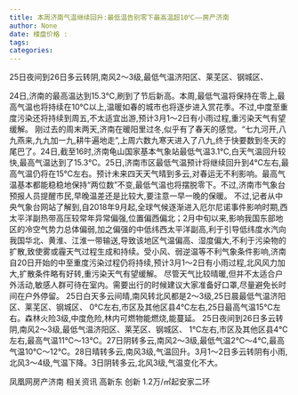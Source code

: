 ```yaml
---
title: 本周济南气温继续回升:最低温告别零下最高温超10℃——房产济南
author: None
date: 楼盘价格 : 
tags: 
categories: 
---
```

25日夜间到26日多云转阴,南风2～3级,最低气温济阳区、莱芜区、钢城区、
<!-- more -->
24日,济南的最高温达到15.3℃,刷到了节后新高。本周,最低气温将保持在零上,最高气温也将持续在10℃以上,温暖如春的城市也将逐步进入赏花季。不过,中度至重度污染还将持续到周五,不太适宜出游,预计3月1～2日有小雨过程,重污染天气有望缓解。
刚过去的周末两天,济南在暖阳里过冬,似乎有了春天的感觉。“七九河开,八九燕来,九九加一九,耕牛遍地走”,上周六数九寒天进入了八九,终于快要数到冬天的尾巴了。24日,截至16时,济南龟山国家基本气象站最低气温3.1℃,白天气温回升较快,最高气温达到了15.3℃。25日,济南市区最低气温预计将继续回升到4℃左右,最高气温仍将在15℃左右。预计未来四天天气晴到多云,对春运无不利影响。最高气温基本都能稳稳地保持“两位数”不变,最低气温也将摆脱零下。不过,济南市气象台预报人员提醒市民,早晚温差还是比较大,要注意一早一晚的保暖。
不过,记者从中央气象台网站了解到,自2018年9月起,全球气候逐渐进入厄尔尼诺事件影响时期,西太平洋副热带高压较常年异常偏强,位置偏西偏北；2月中旬以来,影响我国东部地区的冷空气势力总体偏弱,加之偏强的中低纬西太平洋副高,利于引导低纬度水汽向我国华北、黄淮、江淮一带输送,导致该地区气温偏高、湿度偏大,不利于污染物的扩散,致使雾或霾天气过程生成和持续。受小风、弱逆温等不利气象条件影响,济南自20日开始的中至重度污染过程仍将持续,预计3月1～2日有小雨过程,北风风力加大,扩散条件略有好转,重污染天气有望缓解。
尽管天气比较晴暖,但并不太适合户外活动,敏感人群可待在室内。需要出行的时候建议大家准备好口罩,尽量避免长时间在户外停留。
25日白天多云间晴,南风转北风都是2～3级,25日晨最低气温济阳区、莱芜区、钢城区、
0℃左右,市区及其他区县4℃左右,25日最高气温15℃左右。森林火险3级,中度危险,林内可燃物能燃烧,能蔓延。
25日夜间到26日多云转阴,南风2～3级,最低气温济阳区、莱芜区、钢城区、
1℃左右,市区及其他区县4℃左右,最高气温11℃～13℃。27日阴转多云,南风2～3级,最低气温2℃～4℃,最高气温10℃～12℃。28日晴转多云,南风3级,气温回升。3月1～2日多云转阴有小雨,北风3～4级,气温下降。3日阴转多云,北风3级,气温变化不大。
                        
                        
                        
                        
                                        
                    
                    
                
                    
                    
                    
                
                    
                
凤凰网房产济南
相关资讯
高新东 创新
1.2万/㎡起安家二环
	                        
	                    
	                        
	                    
